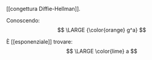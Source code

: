 [[congettura Diffie-Hellman]].

Conoscendo:
$$
\LARGE 
{\color{orange} g^a}
$$

È [[esponenziale]] trovare:
$$
\LARGE \color{lime} a
$$
